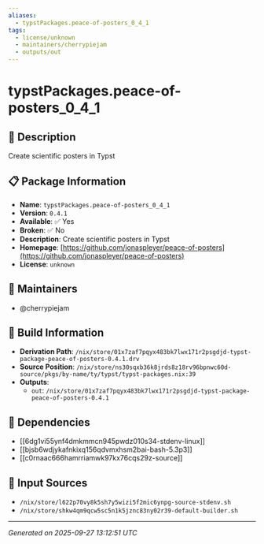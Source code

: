 ```yaml
---
aliases:
  - typstPackages.peace-of-posters_0_4_1
tags:
  - license/unknown
  - maintainers/cherrypiejam
  - outputs/out
---
```


# typstPackages.peace-of-posters_0_4_1

## 📝 Description

Create scientific posters in Typst

## 📋 Package Information

- **Name**: `typstPackages.peace-of-posters_0_4_1`
- **Version**: `0.4.1`
- **Available**: ✅ Yes
- **Broken**: ✅ No
- **Description**: Create scientific posters in Typst
- **Homepage**: [https://github.com/jonaspleyer/peace-of-posters](https://github.com/jonaspleyer/peace-of-posters)
- **License**: `unknown`
## 👥 Maintainers

- @cherrypiejam


## 🔧 Build Information

- **Derivation Path**: `/nix/store/01x7zaf7pqyx483bk7lwx171r2psgdjd-typst-package-peace-of-posters-0.4.1.drv`
- **Source Position**: `/nix/store/ns30sqxb36k8jrds8z18rv96bpnwc60d-source/pkgs/by-name/ty/typst/typst-packages.nix:39`
- **Outputs**:
  - `out`:  `/nix/store/01x7zaf7pqyx483bk7lwx171r2psgdjd-typst-package-peace-of-posters-0.4.1`

## 🔗 Dependencies

- [[6dg1vi55ynf4dmkmmcn945pwdz010s34-stdenv-linux]]
- [[bjsb6wdjykafnkixq156qdvmxhsm2bai-bash-5.3p3]]
- [[c0rnaac666hamrriamwk97kx76cqs29z-source]]

## 📁 Input Sources

- `/nix/store/l622p70vy8k5sh7y5wizi5f2mic6ynpg-source-stdenv.sh`
- `/nix/store/shkw4qm9qcw5sc5n1k5jznc83ny02r39-default-builder.sh`

---
*Generated on 2025-09-27 13:12:51 UTC*
